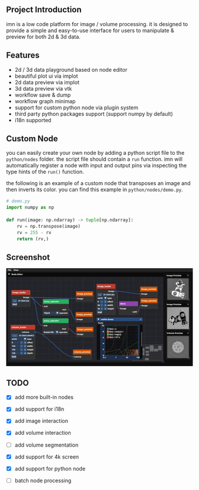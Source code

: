 
## Project Introduction

imn is a low code platform for image / volume processing. it is designed to provide a simple and easy-to-use interface for users to manipulate & preview for both 2d & 3d data.

## Features

- 2d / 3d data playground based on node editor
- beautiful plot ui via implot
- 2d data preview via implot
- 3d data preview via vtk
- workflow save & dump
- workflow graph minimap
- support for custom python node via plugin system
- third party python packages support (support numpy by default)
- i18n supported

## Custom Node

you can easily create your own node by adding a python script file to the `python/nodes` folder. the script file should contain a `run` function. imn will automatically register a node with input and output pins via inspecting the type hints of the `run()` function.

the following is an example of a custom node that transposes an image and then inverts its color. you can find this example in `python/nodes/demo.py`.

```python
# demo.py
import numpy as np

def run(image: np.ndarray) -> tuple[np.ndarray]:
    rv = np.transpose(image)
    rv = 255 - rv
    return (rv,)
```

## Screenshot

![screenshot](asset/image/screenshot.png)

## TODO

- [x] add more built-in nodes
- [x] add support for i18n
- [x] add image interaction
- [x] add volume interaction
- [ ] add volume segmentation
- [x] add support for 4k screen
- [x] add support for python node
- [ ] batch node processing

